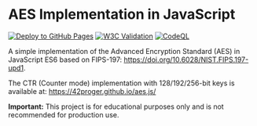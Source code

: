 # AES Implementation in JavaScript

[![Deploy to GitHub Pages](https://github.com/42proger/aes.js/actions/workflows/deploy.yml/badge.svg)](https://github.com/42proger/aes.js/actions/workflows/deploy.yml)
[![W3C Validation](https://img.shields.io/w3c-validation/default?targetUrl=https%3A%2F%2F42proger.github.io%2Faes.js%2F)](https://validator.w3.org/nu/?doc=https%3A%2F%2F42proger.github.io%2Faes.js%2F)
[![CodeQL](https://github.com/42proger/aes.js/actions/workflows/github-code-scanning/codeql/badge.svg)](https://github.com/42proger/aes.js/actions/workflows/github-code-scanning/codeql)

A simple implementation of the Advanced Encryption Standard (AES) in JavaScript ES6 based on FIPS-197: https://doi.org/10.6028/NIST.FIPS.197-upd1.

The CTR (Counter mode) implementation with 128/192/256-bit keys is available at: https://42proger.github.io/aes.js/

**Important:** This project is for educational purposes only and is not recommended for production use.
